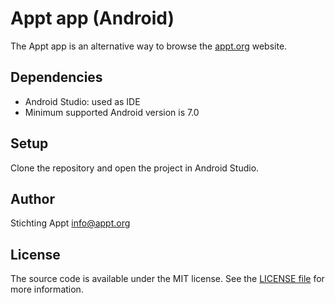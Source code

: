 # Appt app (Android)

The Appt app is an alternative way to browse the [appt.org](https://appt.org) website.

## Dependencies

- Android Studio: used as IDE
- Minimum supported Android version is 7.0

## Setup

Clone the repository and open the project in Android Studio.

## Author

Stichting Appt <info@appt.org>

## License

The source code is available under the MIT license. See the [LICENSE file](./LICENSE) for more information.
